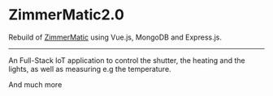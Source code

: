 # ZimmerMatic2.0
Rebuild of <a href="https://github.com/MarvinHofmann/ZimmerMatic">ZimmerMatic</a> using Vue.js, MongoDB and Express.js.
***
An Full-Stack IoT application to control the shutter, the heating and the lights, as well as measuring e.g the temperature.

And much more
